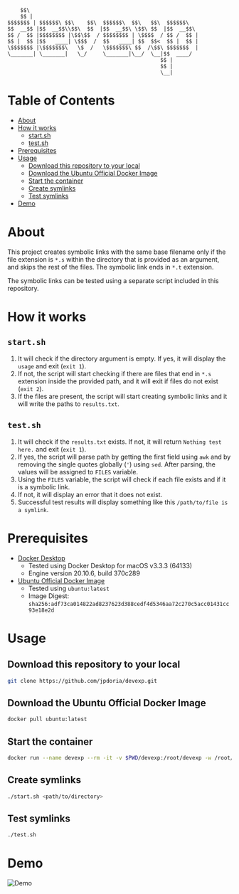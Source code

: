 
        $$\                                                   
        $$ |                                                  
    $$$$$$$ | $$$$$$\ $$\    $$\  $$$$$$\  $$\   $$\  $$$$$$\  
    $$  __$$ |$$  __$$\\$$\  $$  |$$  __$$\ \$$\ $$  |$$  __$$\ 
    $$ /  $$ |$$$$$$$$ |\$$\$$  / $$$$$$$$ | \$$$$  / $$ /  $$ |
    $$ |  $$ |$$   ____| \$$$  /  $$   ____| $$  $$<  $$ |  $$ |
    \$$$$$$$ |\$$$$$$$\   \$  /   \$$$$$$$\ $$  /\$$\ $$$$$$$  |
    \_______| \_______|   \_/     \_______|\__/  \__|$$  ____/ 
                                                    $$ |      
                                                    $$ |      
                                                    \__|      

# Table of Contents

- [About](#about)
- [How it works](#how-it-works)
    - [start.sh](#start.sh)
    - [test.sh](#start.sh)
- [Prerequisites](#prerequisites)
- [Usage](#usage)
    - [Download this repository to your local](#download-this-repository-to-your-local)
    - [Download the Ubuntu Official Docker Image](#download-the-ubuntu-official-docker-image)
    - [Start the container](#start-the-container)
    - [Create symlinks](#create-symlinks)
    - [Test symlinks](#test-symlinks)
- [Demo](#demo)

# About

This project creates symbolic links with the same base filename only if the file extension is `*.s` within the directory that is provided as an argument, and skips the rest of the files. The symbolic link ends in `*.t` extension.

The symbolic links can be tested using a separate script included in this repository.

# How it works

## `start.sh`

1. It will check if the directory argument is empty. If yes, it will display the `usage` and exit (`exit 1`).
1. If not, the script will start checking if there are files that end in `*.s` extension inside the provided path, and it will exit if files do not exist (`exit 2`).
1. If the files are present, the script will start creating symbolic links and it will write the paths to `results.txt`.

## `test.sh`

1. It will check if the `results.txt` exists. If not, it will return `Nothing test here.` and exit (`exit 1`).
1. If yes, the script will parse path by getting the first field using `awk` and by removing the single quotes globally (`'`) using `sed`. After parsing, the values will be assigned to `FILES` variable.
1. Using the `FILES` variable, the script will check if each file exists and if it is a symbolic link.
1. If not, it will display an error that it does not exist.
1. Successful test results will display something like this `/path/to/file is a symlink`.

# Prerequisites

- [Docker Desktop](https://www.docker.com/products/docker-desktop)
    - Tested using Docker Desktop for macOS v3.3.3 (64133)
    - Engine version 20.10.6, build 370c289
- [Ubuntu Official Docker Image](https://hub.docker.com/_/ubuntu)
    - Tested using `ubuntu:latest`
    - Image Digest: `sha256:adf73ca014822ad8237623d388cedf4d5346aa72c270c5acc01431cc93e18e2d`

# Usage

## Download this repository to your local

```bash
git clone https://github.com/jpdoria/devexp.git
```

## Download the Ubuntu Official Docker Image

```bash
docker pull ubuntu:latest
```

## Start the container

```bash
docker run --name devexp --rm -it -v $PWD/devexp:/root/devexp -w /root/devexp ubuntu:latest bash
```

## Create symlinks

```bash
./start.sh <path/to/directory>
```

## Test symlinks

```bash
./test.sh
```

# Demo

![Demo](https://i.imgur.com/ks6CKKH.gif)
